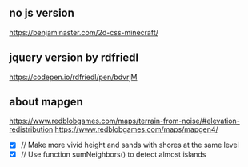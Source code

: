 ## no js version

https://benjaminaster.com/2d-css-minecraft/

## jquery version by rdfriedl

https://codepen.io/rdfriedl/pen/bdvrjM

## about mapgen

https://www.redblobgames.com/maps/terrain-from-noise/#elevation-redistribution
https://www.redblobgames.com/maps/mapgen4/

-   [x] // Make more vivid height and sands with shores at the same level
-   [x] // Use function sumNeighbors() to detect almost islands
